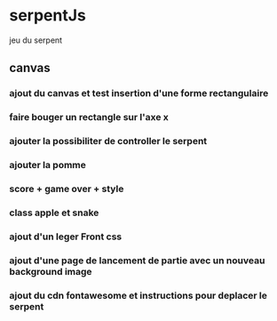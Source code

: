# serpentJs

jeu du serpent

## canvas

### ajout du canvas et test insertion d'une forme rectangulaire

### faire bouger un rectangle sur l'axe x

### ajouter la possibiliter de controller le serpent

### ajouter la pomme

### score + game over + style

### class apple et snake

### ajout d'un leger Front css

### ajout d'une page de lancement de partie avec un nouveau background image

### ajout du cdn fontawesome et instructions pour deplacer le serpent
